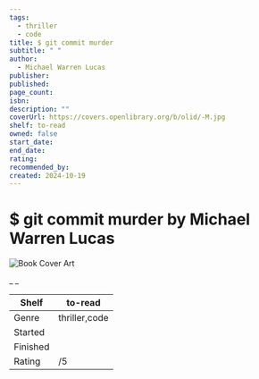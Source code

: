 ```yaml
---
tags:
  - thriller
  - code
title: $ git commit murder
subtitle: " "
author:
  - Michael Warren Lucas
publisher:
published:
page_count:
isbn:
description: ""
coverUrl: https://covers.openlibrary.org/b/olid/-M.jpg
shelf: to-read
owned: false
start_date:
end_date:
rating:
recommended_by:
created: 2024-10-19
---
```


# $ git commit murder by Michael Warren Lucas

![Book Cover Art](https://covers.openlibrary.org/b/olid/-M.jpg)

_ _

| Shelf | to-read |
| --- | --- |
| Genre | thriller,code |
| Started |  |
| Finished |  |
| Rating | /5 |

